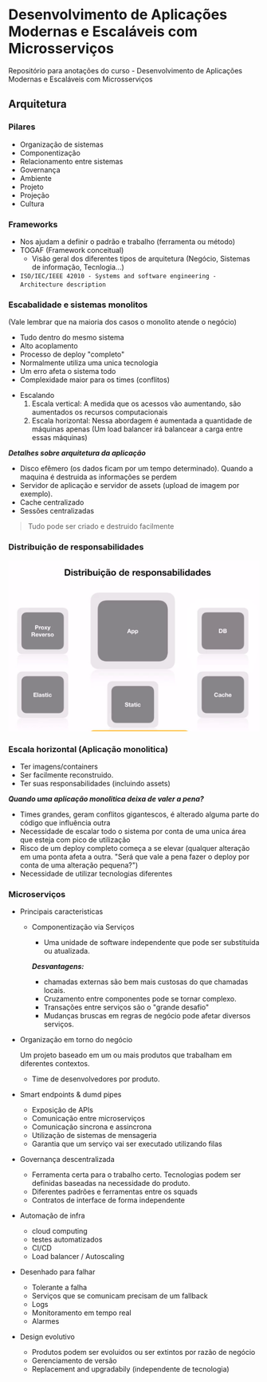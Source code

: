 # Desenvolvimento de Aplicações Modernas e Escaláveis com Microsserviços
Repositório para anotações do curso - Desenvolvimento de Aplicações Modernas e Escaláveis com Microsserviços

## Arquitetura

### Pilares
- Organização de sistemas
- Componentização
- Relacionamento entre sistemas
- Governança
- Ambiente
- Projeto
- Projeção
- Cultura
  
### Frameworks 
- Nos ajudam a definir o padrão e trabalho (ferramenta ou método)
- TOGAF (Framework conceitual)
  - Visão geral dos diferentes tipos de arquitetura (Negócio, Sistemas de informação, Tecnlogia...)
- `ISO/IEC/IEEE 42010 - Systems and software engineering - Architecture description`

### Escabalidade e sistemas monolitos
(Vale lembrar que na maioria dos casos o monolito atende o negócio)

- Tudo dentro do mesmo sistema
- Alto acoplamento
- Processo de deploy "completo"
- Normalmente utiliza uma unica tecnologia
- Um erro afeta o sistema todo
- Complexidade maior para os times (conflitos)

* Escalando
  1. Escala vertical: A medida que os acessos vão aumentando, são aumentados os recursos computacionais
  2. Escala horizontal: Nessa abordagem é aumentada a quantidade de máquinas apenas (Um load balancer irá balancear a carga entre essas máquinas)
 
 ***Detalhes sobre arquitetura da aplicação***
- Disco efêmero (os dados ficam por um tempo determinado). Quando a maquina é destruida as informações se perdem
- Servidor de aplicação e servidor de assets (upload de imagem por exemplo). 
- Cache centralizado
- Sessões centralizadas
> Tudo pode ser criado e destruido facilmente

### Distribuição de responsabilidades

![image](distribuicao-responsabilidade.png)
 
### Escala horizontal (Aplicação monolitica)
- Ter imagens/containers
- Ser facilmente reconstruido.
- Ter suas responsabilidades (incluindo assets)


***Quando uma aplicação monolitica deixa de valer a pena?***
- Times grandes, geram conflitos gigantescos, é alterado alguma parte do código que influência outra
- Necessidade de escalar todo o sistema por conta de uma unica área que esteja com pico de utilização
- Risco de um deploy completo começa a se elevar (qualquer alteração em uma ponta afeta a outra. "Será que vale a pena fazer o deploy por conta de uma alteração pequena?")
- Necessidade de utilizar tecnologias diferentes

### Microserviços

- Principais caracteristicas
    - Componentização via Serviços
      - Uma unidade de software independente que pode ser substituida ou atualizada.
      
      ***Desvantagens:***
         - chamadas externas são bem mais custosas do que chamadas locais.
         - Cruzamento entre componentes pode se tornar complexo.
         - Transações entre serviços são o "grande desafio"
         - Mudanças bruscas em regras de negócio pode afetar diversos serviços.
 
- Organização em torno do negócio

    Um  projeto baseado em um ou mais produtos que trabalham em diferentes contextos.
    
    - Time de desenvolvedores por produto.

- Smart endpoints & dumd pipes
    - Exposição de APIs
    - Comunicação entre microserviços
    - Comunicação sincrona e assincrona
    - Utilização de sistemas de mensageria
    - Garantia que um serviço vai ser executado utilizando filas
    
- Governança descentralizada
    - Ferramenta certa para o trabalho certo. Tecnologias podem ser definidas baseadas na necessidade do produto.
    - Diferentes padrões e ferramentas entre os squads
    - Contratos de interface de forma independente

- Automação de infra
    - cloud computing
    - testes automatizados
    - CI/CD
    - Load balancer / Autoscaling
    
- Desenhado para falhar
    - Tolerante a falha
    - Serviços que se comunicam precisam de um fallback
    - Logs
    - Monitoramento em tempo real
    - Alarmes
    
- Design evolutivo
    - Produtos podem ser evoluidos ou ser extintos por razão de negócio
    - Gerenciamento de versão
    - Replacement and upgradabily (independente de tecnologia)
